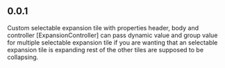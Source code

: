 ## 0.0.1

Custom selectable expansion tile with properties header, body and controller [ExpansionController]
can pass dynamic value and group value for multiple selectable expansion tile if you are wanting that an selectable expansion tile is expanding rest of the other tiles are supposed to be collapsing.